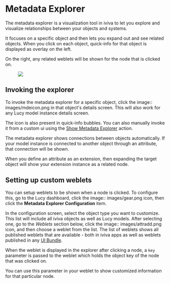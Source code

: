 


<a name='mde'></a>

# Metadata Explorer
The metadata explorer is a visualization tool in iviva to let you explore and visualize relationships between your objects and systems.

It focuses on a specific object and then lets you expand out and see related objects. When you click on each object, quick-info for that object is displayed as overlay on the left.

On the right, any related weblets will be shown for the node that is clicked on.

<figure><img src=' images/mde.png'></figure>

## Invoking the explorer
To invoke the metadata explorer for a specific object, click the image:: images/mdeicon.png in that object's details screen. This will also work for any Lucy model instance details screen.

The icon is also present in quick-info bubbles.
You can also manually invoke it from a custom ui using the [Show Metadata Explorer](uis.md#axnmde) action.

The metadata explorer shows connections between objects automatically. If your model instance is connected to another object through an attribute, that connection will be shown.

When you define an attribute as an extension, then expanding the target object will show your extension instance as a related node.


## Setting up custom weblets
You can setup weblets to be shown when a node is clicked.
To configure this, go to the Lucy dashboard, click the image:: images/gear.png icon, then click the **Metadata Explorer Configuration** item.

In the configuration screen, select the object type you want to customize. This list will include all iviva objects as well as Lucy models.
After selecting one, go to the *Weblets* section below, click the image:: images/attradd.png icon,  and then choose a weblet from the list.
The list of weblets shows all published weblets that are available - both in iviva apps as well as weblets published in any [UI Bundle](uis.md#uibundles).

When the weblet is displayed in the explorer after clicking a node, a `key` parameter is passed to the weblet which holds the object key of the node that was clicked on.

You can use this parameter in your weblet to show customized information for that particular node.